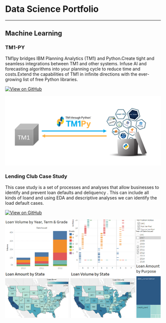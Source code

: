 

# Data Science Portfolio
---
## Machine Learning

### TM1-PY

TM1py bridges IBM Planning Analytics (TM1) and Python.Create tight and seamless integrations between TM1 and other systems.
Infuse AI and forecasting algorithms into your planning cycle to reduce time and costs.Extend the capabilities of TM1 in infinite directions with the ever-growing list of free Python libraries.

[![View on GitHub](https://img.shields.io/badge/GitHub-View_on_GitHub-blue?logo=GitHub)](https://github.com/amitsingh-AIML/tm1py-samples)

<center><img src="assets/gettingdata00.png "/></center>

### Lending Club Case Study

This case study is a set of processes and analyses that allow businesses to identify and prevent loan defaults and deliquency . This can include all kinds of loand and using EDA and descriptive analyses we can identify the load default cases.

[![View on GitHub](https://img.shields.io/badge/GitHub-View_on_GitHub-blue?logo=GitHub)](https://github.com/amitsingh-AIML/pycodes)

<center><img src="assets/1522112058979.png "/></center>

```
